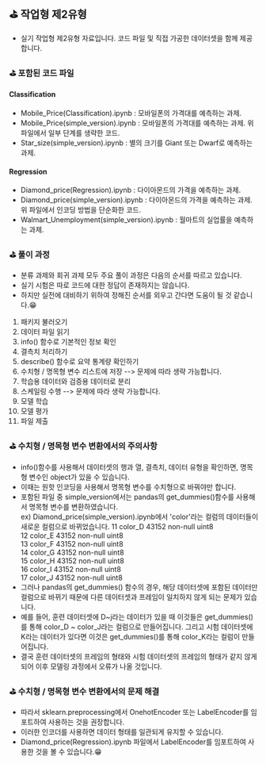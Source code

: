 ## ⛳ 작업형 제2유형
- 실기 작업형 제2유형 자료입니다. 코드 파일 및 직접 가공한 데이터셋을 함께 제공합니다.
### ⛳ 포함된 코드 파일
#### Classification
- Mobile_Price(Classification).ipynb : 모바일폰의 가격대를 예측하는 과제.
- Mobile_Price(simple_version).ipynb : 모바일폰의 가격대를 예측하는 과제. 위 파일에서 일부 단계를 생략한 코드.
- Star_size(simple_version).ipynb : 별의 크기를 Giant 또는 Dwarf로 예측하는 과제.
#### Regression
- Diamond_price(Regression).ipynb : 다이아몬드의 가격을 예측하는 과제.
- Diamond_price(simple_version).ipynb : 다이아몬드의 가격을 예측하는 과제. 위 파일에서 인코딩 방법을 단순화한 코드.
- Walmart_Unemployment(simple_version).ipynb : 월마트의 실업률을 예측하는 과제.
### ⛳ 풀이 과정
- 분류 과제와 회귀 과제 모두 주요 풀이 과정은 다음의 순서를 따르고 있습니다.
- 실기 시험은 따로 코드에 대한 정답이 존재하지는 않습니다.
- 하지만 실전에 대비하기 위하여 정해진 순서를 외우고 간다면 도움이 될 것 같습니다.😁
1. 패키지 불러오기
2. 데이터 파일 읽기
3. info() 함수로 기본적인 정보 확인
4. 결측치 처리하기
5. describe() 함수로 요약 통계량 확인하기
6. 수치형 / 명목형 변수 리스트에 저장 --> 문제에 따라 생략 가능합니다.
7. 학습용 데이터와 검증용 데이터로 분리
8. 스케일링 수행 --> 문제에 따라 생략 가능합니다.
9. 모델 학습
10. 모델 평가
11. 파일 제출
### ⛳ 수치형 / 명목형 변수 변환에서의 주의사항
- info()함수를 사용해서 데이터셋의 행과 열, 결측치, 데이터 유형을 확인하면, 명목형 변수인 object가 있을 수 있습니다.
- 이때는 원핫 인코딩을 사용해서 명목형 변수를 수치형으로 바꿔야만 합니다.
- 포함된 파일 중 simple_version에서는 pandas의 get_dummies()함수를 사용해서 명목형 변수를 변환하였습니다.  
  ex) Diamond_price(simple_version).ipynb에서 'color'라는 컬럼의 데이터들이 새로운 컬럼으로 바뀌었습니다.
 11  color_D        43152 non-null  uint8   
 12  color_E        43152 non-null  uint8   
 13  color_F        43152 non-null  uint8  
 14  color_G        43152 non-null  uint8   
 15  color_H        43152 non-null  uint8  
 16  color_I        43152 non-null  uint8  
 17  color_J        43152 non-null  uint8
- 그러나 pandas의 get_dummies() 함수의 경우, 해당 데이터셋에 포함된 데이터만 컬럼으로 바뀌기 때문에 다른 데이터셋과 프레임이 일치하지 않게 되는 문제가 있습니다.
- 예를 들어, 훈련 데이터셋에 D~j라는 데이터가 있을 때 이것들은 get_dummies()를 통해 color_D ~ color_J라는 컬럼으로 만들어집니다.
  그리고 시험 데이터셋에 K라는 데이터가 있다면 이것은 get_dummies()를 통해 color_K라는 컬럼이 만들어집니다.
- 결국 훈련 데이터셋의 프레임의 형태와 시험 데이터셋의 프레임의 형태가 같지 않게 되어 이후 모델링 과정에서 오류가 나올 것입니다.
### ⛳ 수치형 / 명목형 변수 변환에서의 문제 해결
- 따라서 sklearn.preprocessing에서 OnehotEncoder 또는 LabelEncoder를 임포트하여 사용하는 것을 권장합니다.
- 이러한 인코더를 사용하면 데이터 형태를 일관되게 유지할 수 있습니다.
- Diamond_price(Regression).ipynb 파일에서 LabelEncoder를 임포트하여 사용한 것을 볼 수 있습니다.😁
